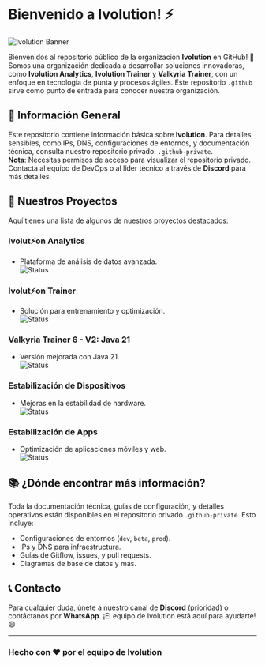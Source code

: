 # Bienvenido a Ivolution! ⚡️

![Ivolution Banner](https://via.placeholder.com/1200x300.png?text=Ivolution+Organization)

Bienvenidos al repositorio público de la organización **Ivolution** en GitHub! 🎉 Somos una organización dedicada a desarrollar soluciones innovadoras, como **Ivolution Analytics**, **Ivolution Trainer** y **Valkyria Trainer**, con un enfoque en tecnología de punta y procesos ágiles. Este repositorio `.github` sirve como punto de entrada para conocer nuestra organización.

## 📢 Información General

Este repositorio contiene información básica sobre **Ivolution**. Para detalles sensibles, como IPs, DNS, configuraciones de entornos, y documentación técnica, consulta nuestro repositorio privado: `.github-private`.\
**Nota**: Necesitas permisos de acceso para visualizar el repositorio privado. Contacta al equipo de DevOps o al líder técnico a través de **Discord** para más detalles.

## 🚀 Nuestros Proyectos

Aquí tienes una lista de algunos de nuestros proyectos destacados:

### Ivolut⚡️on Analytics

- Plataforma de análisis de datos avanzada.\
![Status](https://img.shields.io/badge/Estado-Activo-brightgreen)

### Ivolut⚡️on Trainer

- Solución para entrenamiento y optimización.\
![Status](https://img.shields.io/badge/Estado-Activo-brightgreen)

### Valkyria Trainer 6 - V2: Java 21

- Versión mejorada con Java 21.\
![Status](https://img.shields.io/badge/Estado-En%20Progreso-yellow)

### Estabilización de Dispositivos

- Mejoras en la estabilidad de hardware.\
![Status](https://img.shields.io/badge/Estado-Deprecado-red)

### Estabilización de Apps

- Optimización de aplicaciones móviles y web.\
![Status](https://img.shields.io/badge/Estado-Deprecado-red)

## 📚 ¿Dónde encontrar más información?

Toda la documentación técnica, guías de configuración, y detalles operativos están disponibles en el repositorio privado `.github-private`. Esto incluye:

- Configuraciones de entornos (`dev`, `beta`, `prod`).
- IPs y DNS para infraestructura.
- Guías de Gitflow, issues, y pull requests.
- Diagramas de base de datos y más.

## 📞 Contacto

Para cualquier duda, únete a nuestro canal de **Discord** (prioridad) o contáctanos por **WhatsApp**. ¡El equipo de Ivolution está aquí para ayudarte! 😄

---

### Hecho con ❤️ por el equipo de Ivolution
